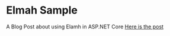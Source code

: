 # Elmah Sample
A Blog Post about using Elamh in ASP.NET Core
[Here is the post](https://alidoustkani.com/blog/post/%D8%A7%D8%B3%D8%AA%D9%81%D8%A7%D8%AF%D9%87-%D8%A7%D8%B2-Elmah-%D8%AF%D8%B1-ASP-NET-Core)